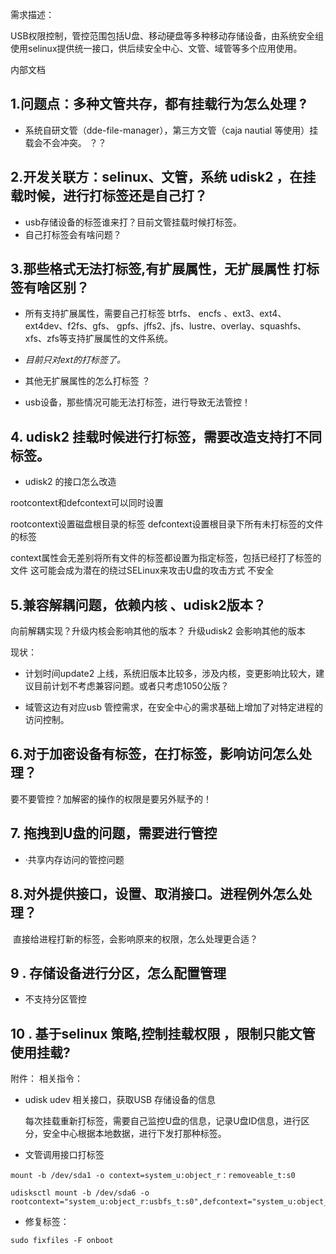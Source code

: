需求描述：

USB权限控制，管控范围包括U盘、移动硬盘等多种移动存储设备，由系统安全组使用selinux提供统一接口，供后续安全中心、文管、域管等多个应用使用。



内部文档

## 1.问题点：多种文管共存，都有挂载行为怎么处理 ?

 * 系统自研文管（dde-file-manager），第三方文管（caja nautial 等使用）挂载会不会冲突。 ？？ 

##  2.开发关联方：selinux、文管，系统 udisk2 ，在挂载时候，进行打标签还是自己打？

* usb存储设备的标签谁来打？目前文管挂载时候打标签。
* 自己打标签会有啥问题？

##  3.那些格式无法打标签,有扩展属性，无扩展属性 打标签有啥区别？

* 所有支持扩展属性，需要自己打标签 btrfs、 encfs 、ext3、ext4、 ext4dev、f2fs、gfs、 gpfs、jffs2、jfs、lustre、overlay、squashfs、xfs、zfs等支持扩展属性的文件系统。

* *目前只对ext的打标签了。* 
* 其他无扩展属性的怎么打标签 ？ 
* usb设备，那些情况可能无法打标签，进行导致无法管控！

## 4. udisk2 挂载时候进行打标签，需要改造支持打不同标签。

* udisk2 的接口怎么改造

 rootcontext和defcontext可以同时设置

rootcontext设置磁盘根目录的标签  defcontext设置根目录下所有未打标签的文件的标签

context属性会无差别将所有文件的标签都设置为指定标签，包括已经打了标签的文件 这可能会成为潜在的绕过SELinux来攻击U盘的攻击方式  不安全



##  5.兼容解耦问题，依赖内核 、udisk2版本？

向前解耦实现？升级内核会影响其他的版本？ 升级udisk2 会影响其他的版本

现状：

* 计划时间update2 上线，系统旧版本比较多，涉及内核，变更影响比较大，建议目前计划不考虑兼容问题。或者只考虑1050公版？ 

* 域管这边有对应usb 管控需求，在安全中心的需求基础上增加了对特定进程的访问控制。 



## 6.对于加密设备有标签，在打标签，影响访问怎么处理？

要不要管控？加解密的操作的权限是要另外赋予的！

## 7.  拖拽到U盘的问题，需要进行管控

*   ·共享内存访问的管控问题

## 8.对外提供接口，设置、取消接口。进程例外怎么处理？

​          直接给进程打新的标签，会影响原来的权限，怎么处理更合适？


## 9 . 存储设备进行分区，怎么配置管理
* 不支持分区管控

## 10 . 基于selinux 策略,控制挂载权限 ，限制只能文管使用挂载?




附件：
相关指令：

* udisk udev 相关接口，获取USB 存储设备的信息

  每次挂载重新打标签，需要自己监控U盘的信息，记录U盘ID信息，进行区分，安全中心根据本地数据，进行下发打那种标签。

* 文管调用接口打标签
```
mount -b /dev/sda1 -o context=system_u:object_r：removeable_t:s0

udisksctl mount -b /dev/sda6 -o rootcontext="system_u:object_r:usbfs_t:s0",defcontext="system_u:object_r:removable_t:s0"

```
* 修复标签：
```
sudo fixfiles -F onboot
```


